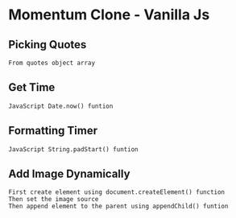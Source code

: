 # Momentum Clone - Vanilla Js

## Picking Quotes

    From quotes object array

## Get Time

    JavaScript Date.now() funtion

## Formatting Timer

    JavaScript String.padStart() funtion

## Add Image Dynamically

    First create element using document.createElement() function
    Then set the image source
    Then append element to the parent using appendChild() funtion

